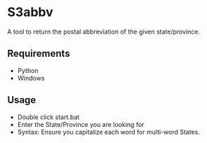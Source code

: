 # S3abbv

A tool to return the postal abbreviation of the given state/province.

## Requirements

- Python
- Windows

## Usage

- Double click start.bat
- Enter the State/Province you are looking for
- Syntax: Ensure you capitalize each word for multi-word States.
